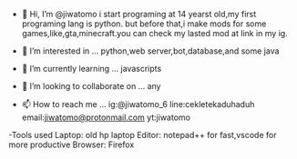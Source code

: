 - 👋 Hi, I’m @jiwatomo
i start programing at 14 yearst old,my first programing lang is python.
but before that,i make mods for some games,like,gta,minecraft.you can check my lasted mod at link in my ig.

- 👀 I’m interested in ...
python,web server,bot,database,and some java

- 🌱 I’m currently learning ...
javascripts

- 💞️ I’m looking to collaborate on ...
any

- 📫 How to reach me ...
ig:@jiwatomo_6
line:cekletekaduhaduh
email:jiwatomo@protonmail.com
yt:jiwatomo

-Tools used
Laptop: old hp laptop
Editor: notepad++ for fast,vscode for more productive
Browser: Firefox

<!---
jiwatomo/jiwatomo is a ✨ special ✨ repository because its `README.md` (this file) appears on your GitHub profile.
You can click the Preview link to take a look at your changes.
--->
